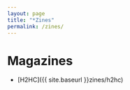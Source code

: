 ```yaml
---
layout: page
title: "*Zines"
permalink: /zines/
---
```


# Magazines

* [H2HC]({{ site.baseurl }}zines/h2hc)
